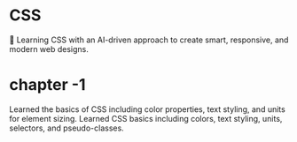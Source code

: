 # CSS
🎨 Learning CSS with an AI-driven approach to create smart, responsive, and modern web designs. <br>

# chapter -1 
Learned the basics of CSS including color properties, text styling, and units for element sizing.
Learned CSS basics including colors, text styling, units, selectors, and pseudo-classes.
